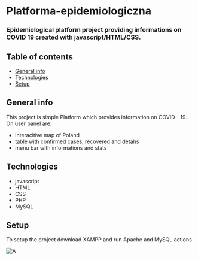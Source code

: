 # Platforma-epidemiologiczna

### Epidemiological platform project providing informations on COVID 19 created with javascript/HTML/CSS.

## Table of contents
* [General info](#general-info)
* [Technologies](#technologies)
* [Setup](#setup)

## General info
This project is simple Platform which provides information on COVID - 19. On user panel are:
* interacitive map of Poland 
* table with confirmed cases, recovered and detahs
* menu bar with informations and stats

## Technologies 
* javascript
* HTML
* CSS
* PHP
* MySQL

## Setup
To setup the project download XAMPP and run Apache and MySQL actions

![A](Platforma-epidemiologiczna/Readme_img/githuhub.png)
